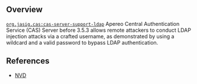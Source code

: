 ## Overview
[`org.jasig.cas:cas-server-support-ldap`](http://search.maven.org/#search%7Cga%7C1%7Ca%3A%22cas-server-support-ldap%22)
Apereo Central Authentication Service (CAS) Server before 3.5.3 allows remote attackers to conduct LDAP injection attacks via a crafted username, as demonstrated by using a wildcard and a valid password to bypass LDAP authentication.

## References
- [NVD](https://web.nvd.nist.gov/view/vuln/detail?vulnId=CVE-2015-1169)